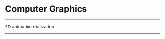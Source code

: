 # Computer Graphics

-----------------------------------------------------------------------------

2D animation realization

-----------------------------------------------------------------------------
